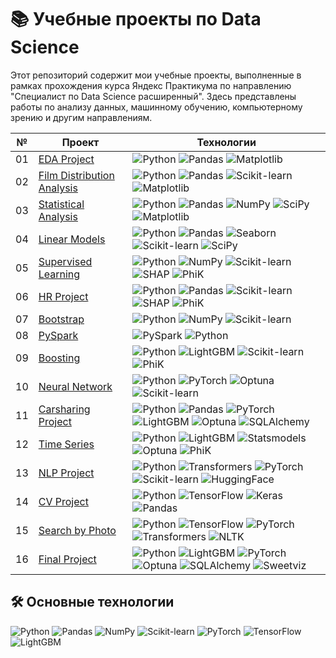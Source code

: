 # 📚 Учебные проекты по Data Science

Этот репозиторий содержит мои учебные проекты, выполненные в рамках прохождения курса Яндекс Практикума по направлению "Специалист по Data Science расширенный". Здесь представлены работы по анализу данных, машинному обучению, компьютерному зрению и другим направлениям.

| №  | Проект | Технологии |
|----|--------|------------|
| 01 | [EDA Project](/01%20EDA) | ![Python](https://img.shields.io/badge/Python-3776AB?style=flat&logo=python&logoColor=white) ![Pandas](https://img.shields.io/badge/Pandas-2C2D72?style=flat&logo=pandas&logoColor=white) ![Matplotlib](https://img.shields.io/badge/Matplotlib-%23ffffff.svg?style=flat&logo=Matplotlib&logoColor=black) |
| 02 | [Film Distribution Analysis](/02%20film_distribution_analysis) | ![Python](https://img.shields.io/badge/Python-3776AB?style=flat&logo=python&logoColor=white) ![Pandas](https://img.shields.io/badge/Pandas-2C2D72?style=flat&logo=pandas&logoColor=white) ![Scikit-learn](https://img.shields.io/badge/Scikit--learn-F7931E?style=flat&logo=scikit-learn&logoColor=white) ![Matplotlib](https://img.shields.io/badge/Matplotlib-%23ffffff.svg?style=flat&logo=Matplotlib&logoColor=black) |
| 03 | [Statistical Analysis](/03%20statistical_analysis) | ![Python](https://img.shields.io/badge/Python-3776AB?style=flat&logo=python&logoColor=white) ![Pandas](https://img.shields.io/badge/Pandas-2C2D72?style=flat&logo=pandas&logoColor=white) ![NumPy](https://img.shields.io/badge/NumPy-013243?style=flat&logo=numpy&logoColor=white) ![SciPy](https://img.shields.io/badge/SciPy-8CAAE6?style=flat&logo=scipy&logoColor=white) ![Matplotlib](https://img.shields.io/badge/Matplotlib-%23ffffff.svg?style=flat&logo=Matplotlib&logoColor=black) |
| 04 | [Linear Models](/04%20linear_models) | ![Python](https://img.shields.io/badge/Python-3776AB?style=flat&logo=python&logoColor=white) ![Pandas](https://img.shields.io/badge/Pandas-2C2D72?style=flat&logo=pandas&logoColor=white) ![Seaborn](https://img.shields.io/badge/Seaborn-%233F4F75.svg?style=flat) ![Scikit-learn](https://img.shields.io/badge/Scikit--learn-F7931E?style=flat&logo=scikit-learn&logoColor=white) ![SciPy](https://img.shields.io/badge/SciPy-8CAAE6?style=flat&logo=scipy&logoColor=white) |
| 05 | [Supervised Learning](/05%20supervised_learning) | ![Python](https://img.shields.io/badge/Python-3776AB?style=flat&logo=python&logoColor=white) ![NumPy](https://img.shields.io/badge/NumPy-013243?style=flat&logo=numpy&logoColor=white) ![Scikit-learn](https://img.shields.io/badge/Scikit--learn-F7931E?style=flat&logo=scikit-learn&logoColor=white) ![SHAP](https://img.shields.io/badge/SHAP-3F4F75?style=flat) ![PhiK](https://img.shields.io/badge/PhiK-3F4F75?style=flat) |
| 06 | [HR Project](/06%20hr_project) | ![Python](https://img.shields.io/badge/Python-3776AB?style=flat&logo=python&logoColor=white) ![Pandas](https://img.shields.io/badge/Pandas-2C2D72?style=flat&logo=pandas&logoColor=white) ![Scikit-learn](https://img.shields.io/badge/Scikit--learn-F7931E?style=flat&logo=scikit-learn&logoColor=white) ![SHAP](https://img.shields.io/badge/SHAP-3F4F75?style=flat) ![PhiK](https://img.shields.io/badge/PhiK-3F4F75?style=flat) |
| 07 | [Bootstrap](/07%20bootstrap) | ![Python](https://img.shields.io/badge/Python-3776AB?style=flat&logo=python&logoColor=white) ![NumPy](https://img.shields.io/badge/NumPy-013243?style=flat&logo=numpy&logoColor=white) ![Scikit-learn](https://img.shields.io/badge/Scikit--learn-F7931E?style=flat&logo=scikit-learn&logoColor=white) |
| 08 | [PySpark](/08%20pyspark) | ![PySpark](https://img.shields.io/badge/PySpark-E25A1C?style=flat&logo=apachespark&logoColor=white) ![Python](https://img.shields.io/badge/Python-3776AB?style=flat&logo=python&logoColor=white) |
| 09 | [Boosting](/09%20boosting) | ![Python](https://img.shields.io/badge/Python-3776AB?style=flat&logo=python&logoColor=white) ![LightGBM](https://img.shields.io/badge/LightGBM-3F4F75?style=flat&logo=lightgbm) ![Scikit-learn](https://img.shields.io/badge/Scikit--learn-F7931E?style=flat&logo=scikit-learn&logoColor=white) ![PhiK](https://img.shields.io/badge/PhiK-3F4F75?style=flat) |
| 10 | [Neural Network](/10%20neural_network) | ![Python](https://img.shields.io/badge/Python-3776AB?style=flat&logo=python&logoColor=white) ![PyTorch](https://img.shields.io/badge/PyTorch-EE4C2C?style=flat&logo=pytorch&logoColor=white) ![Optuna](https://img.shields.io/badge/Optuna-3F4F75?style=flat) ![Scikit-learn](https://img.shields.io/badge/Scikit--learn-F7931E?style=flat&logo=scikit-learn&logoColor=white) |
| 11 | [Carsharing Project](/11%20carsharing) | ![Python](https://img.shields.io/badge/Python-3776AB?style=flat&logo=python&logoColor=white) ![Pandas](https://img.shields.io/badge/Pandas-2C2D72?style=flat&logo=pandas&logoColor=white) ![PyTorch](https://img.shields.io/badge/PyTorch-EE4C2C?style=flat&logo=pytorch&logoColor=white) ![LightGBM](https://img.shields.io/badge/LightGBM-3F4F75?style=flat&logo=lightgbm) ![Optuna](https://img.shields.io/badge/Optuna-3F4F75?style=flat) ![SQLAlchemy](https://img.shields.io/badge/SQLAlchemy-3F4F75?style=flat&logo=sqlalchemy) |
| 12 | [Time Series](/12%20time_series) | ![Python](https://img.shields.io/badge/Python-3776AB?style=flat&logo=python&logoColor=white) ![LightGBM](https://img.shields.io/badge/LightGBM-3F4F75?style=flat&logo=lightgbm) ![Statsmodels](https://img.shields.io/badge/Statsmodels-3F4F75?style=flat) ![Optuna](https://img.shields.io/badge/Optuna-3F4F75?style=flat) ![PhiK](https://img.shields.io/badge/PhiK-3F4F75?style=flat) |
| 13 | [NLP Project](/13%20nlp) | ![Python](https://img.shields.io/badge/Python-3776AB?style=flat&logo=python&logoColor=white) ![Transformers](https://img.shields.io/badge/Transformers-3F4F75?style=flat&logo=huggingface) ![PyTorch](https://img.shields.io/badge/PyTorch-EE4C2C?style=flat&logo=pytorch&logoColor=white) ![Scikit-learn](https://img.shields.io/badge/Scikit--learn-F7931E?style=flat&logo=scikit-learn&logoColor=white) ![HuggingFace](https://img.shields.io/badge/HuggingFace-FFD21E?style=flat&logo=huggingface&logoColor=black) |
| 14 | [CV Project](/14%20cv) | ![Python](https://img.shields.io/badge/Python-3776AB?style=flat&logo=python&logoColor=white) ![TensorFlow](https://img.shields.io/badge/TensorFlow-FF6F00?style=flat&logo=tensorflow&logoColor=white) ![Keras](https://img.shields.io/badge/Keras-D00000?style=flat&logo=keras&logoColor=white) ![Pandas](https://img.shields.io/badge/Pandas-2C2D72?style=flat&logo=pandas&logoColor=white) |
| 15 | [Search by Photo](/15%20search_by_photo) | ![Python](https://img.shields.io/badge/Python-3776AB?style=flat&logo=python&logoColor=white) ![TensorFlow](https://img.shields.io/badge/TensorFlow-FF6F00?style=flat&logo=tensorflow&logoColor=white) ![PyTorch](https://img.shields.io/badge/PyTorch-EE4C2C?style=flat&logo=pytorch&logoColor=white) ![Transformers](https://img.shields.io/badge/Transformers-3F4F75?style=flat&logo=huggingface) ![NLTK](https://img.shields.io/badge/NLTK-3F4F75?style=flat) |
| 16 | [Final Project](/16%20final_project) | ![Python](https://img.shields.io/badge/Python-3776AB?style=flat&logo=python&logoColor=white) ![LightGBM](https://img.shields.io/badge/LightGBM-3F4F75?style=flat&logo=lightgbm) ![PyTorch](https://img.shields.io/badge/PyTorch-EE4C2C?style=flat&logo=pytorch&logoColor=white) ![Optuna](https://img.shields.io/badge/Optuna-3F4F75?style=flat) ![SQLAlchemy](https://img.shields.io/badge/SQLAlchemy-3F4F75?style=flat&logo=sqlalchemy) ![Sweetviz](https://img.shields.io/badge/Sweetviz-3F4F75?style=flat) |

## 🛠 Основные технологии
![Python](https://img.shields.io/badge/Python-3776AB?style=for-the-badge&logo=python&logoColor=white)
![Pandas](https://img.shields.io/badge/Pandas-2C2D72?style=for-the-badge&logo=pandas&logoColor=white)
![NumPy](https://img.shields.io/badge/NumPy-013243?style=for-the-badge&logo=numpy&logoColor=white)
![Scikit-learn](https://img.shields.io/badge/Scikit--learn-F7931E?style=for-the-badge&logo=scikit-learn&logoColor=white)
![PyTorch](https://img.shields.io/badge/PyTorch-EE4C2C?style=for-the-badge&logo=pytorch&logoColor=white)
![TensorFlow](https://img.shields.io/badge/TensorFlow-FF6F00?style=for-the-badge&logo=tensorflow&logoColor=white)
![LightGBM](https://img.shields.io/badge/LightGBM-3F4F75?style=for-the-badge&logo=lightgbm)
